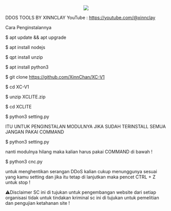 <div align="center">
  <img src="https://cdn.filestackcontent.com/kk8OnYKPRUyRcajr6xu8"/>
</div>


DDOS TOOLS BY XINNCLAY
YouTube : https://youtube.com/@xinnclay



Cara Penginstalannya


$ apt update && apt upgrade


$ apt install nodejs


$ qpt install unzip


$ apt install python3


$ git clone https://github.com/XinnChan/XC-V1


$ cd XC-V1


$ unzip XCLITE.zip


$ cd XCLITE


$ python3 setting.py


ITU UNTUK PENGINSTALAN MODULNYA
JIKA SUDAH TERINSTALL SEMUA JANGAN
PAKAI COMMAND



$ python3 setting.py


nanti modulnya hilang
maka kalian harus pakai COMMAND di bawah !


$ python3 cnc.py


untuk menghentikan serangan DDoS kalian cukup
menunggunya sesuai yang kamu setting dan jika
itu tetap di lanjutkan maka pencet CTRL + Z untuk stop !








⚠️Disclaimer
SC ini di tujukan untuk pengembangan website dari setiap organisasi
tidak untuk tindakan kriminal
sc ini di tujukan untuk pemelitian dan pengujian ketahanan site !
